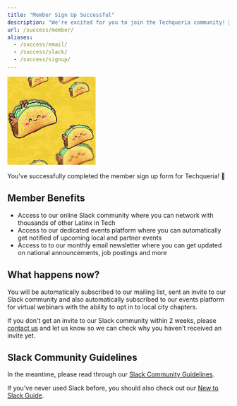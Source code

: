 ```yaml
---
title: "Member Sign Up Successful"
description: "We're excited for you to join the Techqueria community! 🎉"
url: /success/member/
aliases:
  - /success/email/
  - /success/slack/
  - /success/signup/
---
```


<img src="/assets/img/join/tacos.gif" alt="Techqueria Tacitos" class="mt-2 mb-2">

You've successfully completed the member sign up form for Techqueria! 📝

## Member Benefits

- Access to our online Slack community where you can network with thousands of other Latinx in Tech
- Access to our dedicated events platform where you can automatically get notified of upcoming local and partner events
- Access to to our monthly email newsletter where you can get updated on national announcements, job postings and more

## What happens now?

You will be automatically subscribed to our mailing list, sent an invite to our Slack community and also automatically subscribed to our events platform for virtual webinars with the ability to opt in to local city chapters.

If you don't get an invite to our Slack community within 2 weeks, please [contact us](/contact) and let us know so we can check why you haven't received an invite yet.

## Slack Community Guidelines

In the meantime, please read through our [Slack Community Guidelines](/communities/slack/).

If you've never used Slack before, you should also check out our [New to Slack Guide](/communities/slack/new-to-slack/).
